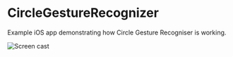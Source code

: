 # CircleGestureRecognizer

Example iOS app demonstrating how Circle Gesture Recogniser is working.

![Screen cast](https://cloud.githubusercontent.com/assets/1630974/11692933/cc69f7e2-9eaa-11e5-8f41-0801d2f10c55.gif)
